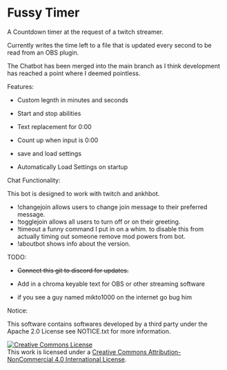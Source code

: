 Fussy Timer
======

A Countdown timer at the request of a twitch streamer.

Currently writes the time left to a file that is updated every second to be read from an OBS plugin.

The Chatbot has been merged into the main branch as I think development has reached a point where I deemed pointless.

Features:

-   Custom legnth in minutes and seconds 
  
-   Start and stop abilities
  
-   Text replacement for 0:00
  
-   Count up when input is 0:00
  
-   save and load settings
  
-   Automatically Load Settings on startup  

Chat Functionality:

This bot is designed to work with twitch and ankhbot.

-   !changejoin allows users to change join message to their preferred message.
-   !togglejoin allows all users to turn off or on their greeting.
-   !timeout a funny command I put in on a whim. to disable this from actually timing out someone remove mod powers from bot.
-   !aboutbot shows info about the version.
  
TODO:

-   ~~Connect this git to discord for updates.~~

-   Add in a chroma keyable text for OBS or other streaming software

-   if you see a guy named mikto1000 on the internet go bug him

Notice:

This software contains softwares developed by a third party under the Apache 2.0 License see NOTICE.txt for more information.

  <a rel="license" href="http://creativecommons.org/licenses/by-nc/4.0/"><img alt="Creative Commons License" style="border-width:0" src="https://i.creativecommons.org/l/by-nc/4.0/88x31.png" /></a><br />This work is licensed under a <a rel="license" href="http://creativecommons.org/licenses/by-nc/4.0/">Creative Commons Attribution-NonCommercial 4.0 International License</a>.